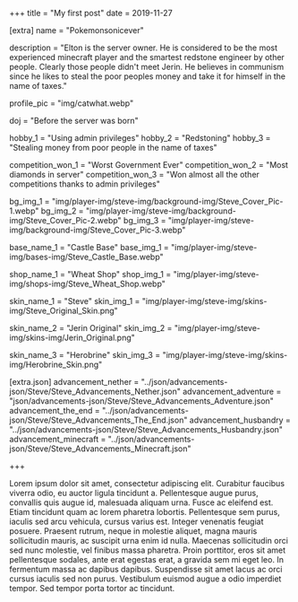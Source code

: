 +++
title = "My first post"
date = 2019-11-27

[extra]
name = "Pokemonsonicever"

description = "Elton is the server owner. He is considered to be the most experienced minecraft player and the smartest redstone engineer by other people. Clearly those people didn't meet Jerin. He believes in communism since he likes to steal the poor peoples money and take it for himself in the name of taxes."

profile_pic = "img/catwhat.webp"

doj = "Before the server was born"

hobby_1 = "Using admin privileges"
hobby_2 = "Redstoning"
hobby_3 = "Stealing money from poor people in the name of taxes"

competition_won_1 = "Worst Government Ever"
competition_won_2 = "Most diamonds in server"
competition_won_3 = "Won almost all the other competitions thanks to admin privileges"

bg_img_1 = "img/player-img/steve-img/background-img/Steve_Cover_Pic-1.webp"
bg_img_2 = "img/player-img/steve-img/background-img/Steve_Cover_Pic-2.webp"
bg_img_3 = "img/player-img/steve-img/background-img/Steve_Cover_Pic-3.webp"

base_name_1 = "Castle Base"
base_img_1 = "img/player-img/steve-img/bases-img/Steve_Castle_Base.webp"

shop_name_1 = "Wheat Shop"
shop_img_1 = "img/player-img/steve-img/shops-img/Steve_Wheat_Shop.webp"

skin_name_1 = "Steve"
skin_img_1 = "img/player-img/steve-img/skins-img/Steve_Original_Skin.png"

skin_name_2 = "Jerin Original"
skin_img_2 = "img/player-img/steve-img/skins-img/Jerin_Original.png"

skin_name_3 = "Herobrine"
skin_img_3 = "img/player-img/steve-img/skins-img/Herobrine_Skin.png"

[extra.json]
advancement_nether = "../json/advancements-json/Steve/Steve_Advancements_Nether.json"
advancement_adventure = "json/advancements-json/Steve/Steve_Advancements_Adventure.json"
advancement_the_end = "../json/advancements-json/Steve/Steve_Advancements_The_End.json"
advancement_husbandry = "../json/advancements-json/Steve/Steve_Advancements_Husbandry.json"
advancement_minecraft = "../json/advancements-json/Steve/Steve_Advancements_Minecraft.json"

+++

Lorem ipsum dolor sit amet, consectetur adipiscing elit. Curabitur faucibus viverra odio, eu auctor ligula tincidunt a. Pellentesque augue purus, convallis quis augue id, malesuada aliquam urna. Fusce ac eleifend est. Etiam tincidunt quam ac lorem pharetra lobortis. Pellentesque sem purus, iaculis sed arcu vehicula, cursus varius est. Integer venenatis feugiat posuere. Praesent rutrum, neque in molestie aliquet, magna mauris sollicitudin mauris, ac suscipit urna enim id nulla. Maecenas sollicitudin orci sed nunc molestie, vel finibus massa pharetra. Proin porttitor, eros sit amet pellentesque sodales, ante erat egestas erat, a gravida sem mi eget leo. In fermentum massa ac dapibus dapibus. Suspendisse sit amet lacus ac orci cursus iaculis sed non purus. Vestibulum euismod augue a odio imperdiet tempor. Sed tempor porta tortor ac tincidunt.
